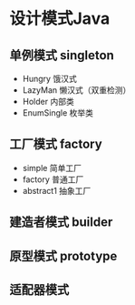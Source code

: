# 设计模式Java

## 单例模式 singleton

* Hungry 饿汉式
* LazyMan 懒汉式（双重检测）
* Holder 内部类
* EnumSingle 枚举类

## 工厂模式 factory
* simple 简单工厂
* factory 普通工厂
* abstract1 抽象工厂

## 建造者模式 builder

## 原型模式 prototype

## 适配器模式